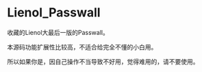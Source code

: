 # Lienol_Passwall
收藏的Lienol大最后一版的Passwall。

本源码功能扩展性比较高，不适合给完全不懂的小白用。

所以如果你是，因自己操作不当导致不好用，觉得难用的，请不要使用。
